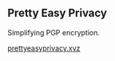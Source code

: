 ## Pretty Easy Privacy

Simplifying PGP encryption.

<a href='https://prettyeasyprivacy.xyz/'>prettyeasyprivacy.xyz</a>
